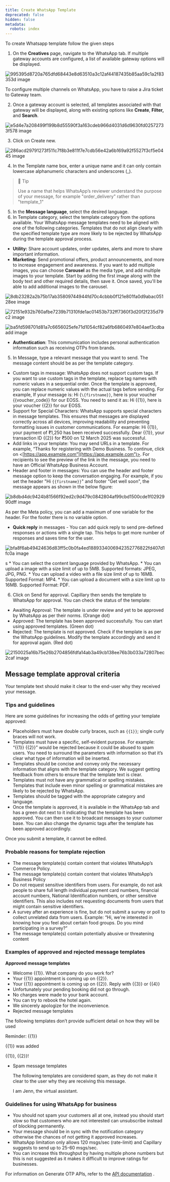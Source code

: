 ```yaml
---
title: Create WhatsApp Template
deprecated: false
hidden: false
metadata:
  robots: index
---
```

To create Whatsapp template follow the given steps

1. On the **Creatives** page, navigate to the WhatsApp tab. If multiple gateway accounts are configured, a list of available gateway options will be displayed.

![995395d8720a765dfd68443e8d63510a3c12af44187435b85aa59c1a2f83353d image](https://files.readme.io/995395d8720a765dfd68443e8d63510a3c12af44187435b85aa59c1a2f83353d-image.png)

<Note title="Note">
To configure multiple channels on WhatsApp, you have to raise a Jira ticket to Gateway team.
</Note>

2. Once a gateway account is selected, all templates associated with that gateway will be displayed, along with existing options like **Create**, **Filter,** and **Search**.

![e5d4e7a208499f199b8d55590f3a163cdeb966d4031d6d9630fd02572733f578 image](https://files.readme.io/e5d4e7a208499f199b8d55590f3a163cdeb966d4031d6d9630fd02572733f578-image.png)

3. Click on Create new.

![286acd29791273f511c7f8b3e811f7e7cdb56e42a6b169a92f5527f3cf5e0445 image](https://files.readme.io/286acd29791273f511c7f8b3e811f7e7cdb56e42a6b169a92f5527f3cf5e0445-image.png)

4. In the Template name box, enter a unique name and it can only contain lowercase alphanumeric characters and underscores (_).

> 📘 Tip
>
> Use a name that helps WhatsApp’s reviewer understand the purpose of your message, for example "order_delivery" rather than "template_1"

5. In the **Message language**, select the desired language.
6. In Template category, select the template category from the options available. Your WhatsApp message templates need to be aligned with one of the following categories. Templates that do not align clearly with the specified template type are more likely to be rejected by WhatsApp during the template approval process.

* **Utility:** Share account updates, order updates, alerts and more to share important information.
* **Marketing:** Send promotional offers, product announcements, and more to increase engagement and awareness. If you want to add multiple images, you can choose **Carousel** as the media type, and add multiple images to your template. Start by adding the first image along with the body text and other required details, then save it. Once saved, you'll be able to add additional images to the carousel.

![8db23282a2b75b17ab35809744944fd70c4cbbb0f121e801fa0d9abac05128ee image](https://files.readme.io/8db23282a2b75b17ab35809744944fd70c4cbbb0f121e801fa0d9abac05128ee-image.png)

![72151e932b760afbe7239b71310fde1ac01453b732ff7360f3d20f2f235d79c2 image](https://files.readme.io/72151e932b760afbe7239b71310fde1ac01453b732ff7360f3d20f2f235d79c2-image.png)

![ba5fd598701d81a7c6656025efe71d1054cf82a6fb6860497e804aef3cdbaadd image](https://files.readme.io/ba5fd598701d81a7c6656025efe71d1054cf82a6fb6860497e804aef3cdbaadd-image.png)

* **Authentication**: This communication includes personal authentication information such as receiving OTPs from brands.<br />

5. In Message, type a relevant message that you want to send. The message content should be as per the template category.

* Custom tags in message: WhatsApp does not support custom tags. If you want to use custom tags in the template, replace tag names with numeric values in a sequential order. Once the template is approved, you can replace numeric values with the actual tags before sending.
  For example, If your message is: Hi \{`\{firstname}}`, here is your voucher \{\{voucher_code}} for our EOSS.
  You need to send it as: Hi \{\{1}}, here is your voucher \{\{2}} for our EOSS.
* Support for Special Characters: WhatsApp supports special characters in message templates. This ensures that messages are displayed correctly across all devices, improving readability and preventing formatting issues in customer communications.
  For example: Hi \{\{1}}, your payment of ₹1,250 has been received successfully.
  Dear \{\{1}}, your transaction ID \{\{2}} for ₹500 on 12 March 2025 was successful.
* Add links in your template: You may send URLs in a template. For example, “Thanks for registering with Demo Business. To continue, click on \<[https://app.example.com”](https://app.example.com”)>. For recipients to see the preview of the link in the message, you need to have an Official WhatsApp Business Account.
* Header and footer in messages: You can use the header and footer message option to keep the conversation engaging. For example, if you set the header "Hi `{{firstname}}`" and footer "Get well soon", the message appears as shown in the below figure:

![b8dbd4dc9424b81566f92ed2c9d479c0842804af99cbd1500cde1f0292990dff image](https://files.readme.io/b8dbd4dc9424b81566f92ed2c9d479c0842804af99cbd1500cde1f0292990dff-image.png)

<Note title="Note">
As per the Meta policy, you can add a maximum of one variable for the header. For the footer there is no variable option.
</Note>

* **Quick reply** in messages - You can add quick reply to send pre-defined responses or actions with a single tap. This helps to get more number of responses and saves time for the user.

![bfa8f6ab49424636d83ff5c0b0fa4ed1889334006942352776822fd407d1fc0a image](https://files.readme.io/bfa8f6ab49424636d83ff5c0b0fa4ed1889334006942352776822fd407d1fc0a-image.png)

<Note title="Note">
s
* You can select the content language provided by WhatsApp.
* You can upload a image with a size limit of up to 5MB. Supported formats: JPEG, JPG, PNG.
* You can upload a video with a file size limit of up to 16MB. Supported Format: MP4.
* You can upload a document with a size limit up to 16MB. Supported Format: PDF.
</Note>

6. Click on Send for approval.
   Capillary then sends the template to WhatsApp for approval. You can check the status of the template:

* Awaiting Approval: The template is under review and yet to be approved by WhatsApp as per their norms. (Orange dot)
* Approved: The template has been approved successfully. You can start using approved templates.  (Green dot)
* Rejected: The template is not approved. Check if the template is as per the WhatsApp guidelines. Modify the template accordingly and send it for approval again. (Red dot)

![2150025a16b75e26b2704856fdfa14ab3a49cb138ee76b3b033a72807bec2caf image](https://files.readme.io/2150025a16b75e26b2704856fdfa14ab3a49cb138ee76b3b033a72807bec2caf-image.png)

## Message template approval criteria

Your template text should make it clear to the end-user why they received your message.

### Tips and guidelines

Here are some guidelines for increasing the odds of getting your template approved:

* Placeholders must have double curly braces, such as `{{1}}`; single curly braces will not work.
* Templates must have a specific, self-evident purpose.
  For example: “\{\{1}} \{\{2}}” would be rejected because it could be abused to spam users. You need to surround the parameters with information so that it’s clear what type of information will be inserted.
* Templates should be concise and convey only the necessary information that aligns with the template category. We suggest getting feedback from others to ensure that the template text is clear.
* Templates must not have any grammatical or spelling mistakes. Templates that include even minor spelling or grammatical mistakes are likely to be rejected by WhatsApp.
* Templates should be tagged with the appropriate category and language.
* Once the template is approved, it is available in the WhatsApp tab and has a green dot next to it indicating that the template has been approved. You can then use it to broadcast messages to your customer base. You can also change the dynamic tags after the template has been approved accordingly.

<Note title="Note">
Once you submit a template, it cannot be edited.
</Note>

### Probable reasons for template rejection

* The message template(s) contain content that violates WhatsApp’s Commerce Policy.
* The message template(s) contain content that violates WhatsApp’s Business Policy
* Do not request sensitive identifiers from users. For example, do not ask people to share full length individual payment card numbers, financial account numbers, National Identification numbers, or other sensitive identifiers. This also includes not requesting documents from users that might contain sensitive identifiers.
* A survey after an experience is fine, but do not submit a survey or poll to collect unrelated data from users.
  Example: “Hi, we're interested in knowing how you feel about certain food groups. Do you mind participating in a survey?”
* The message template(s) contain potentially abusive or threatening content

### Examples of approved and rejected message templates

**Approved message templates**

* Welcome \{\{1}}. What company do you work for?
* Your \{\{1}} appointment is coming up on \{\{2}}.
* Your \{\{1}} appointment is coming up on \{\{2}}. Reply with \{\{3}} or \{\{4}}
* Unfortunately your pending booking did not go through.
* No charges were made to your bank account.
* You can try to rebook the hotel again.
* We sincerely apologize for the inconvenience.
* Rejected message templates

The following templates don’t provide sufficient detail on how they will be used

Reminder: \{\{1}}

\{\{1}} was added

\{\{1}}, \{\{2}}!

* Spam message templates

  The following templates are considered spam, as they do not make it clear to the user why they are receiving this message.

  I am Jenn, the virtual assistant.

### Guidelines for using WhatsApp for business

* You should not spam your customers all at one, instead you should start slow so that customers who are not interested can unsubscribe instead of blocking permanently.
* Your message should be in sync with the notification category otherwise the chances of not getting it approved increases.
* WhatsApp limitation only allows 120 msgs/sec (rate-limit) and Capillary suggests to send up to 25-60 msgs/sec.
* You can increase this throughput by having multiple phone numbers but this is not suggested as it makes it difficult to improve ratings for businesses.

For information on Generate OTP APIs, refer to the [API documentation](https://docs.capillarytech.com/reference/otp) .
